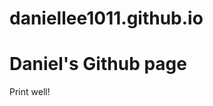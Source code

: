# daniellee1011.github.io

<!DOCTYPE html>
<html>
  <head>
    <meta charset="utf-8">
    <title> Daniel's blog </title>
  </head>
  
  <body>
    <h1> Daniel's Github page </h1>
    <p> Print well! </p>
  </body>
  </html>
  
